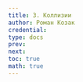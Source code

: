 ```yaml
---
title: 3. Коллизии
author: Роман Козак
credential:
type: docs
prev: 
next: 
toc: true
math: true
---
```

